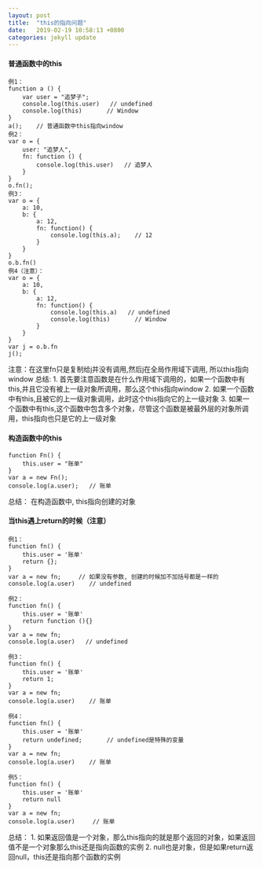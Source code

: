 ```yaml
---
layout: post
title:  "this的指向问题"
date:   2019-02-19 10:58:13 +0800
categories: jekyll update
---
```

#### 普通函数中的this

```
例1：
function a () {
    var user = "追梦子";
    console.log(this.user)   // undefined
    console.log(this)       // Window
}
a();    // 普通函数中this指向window
例2：
var o = {
    user: "追梦人",
    fn: function () {
        console.log(this.user)   // 追梦人
    }
}
o.fn();
例3：
var o = {
    a: 10,
    b: {
        a: 12,
        fn: function() {
            console.log(this.a);    // 12
        }
    }
}
o.b.fn()
例4（注意）：
var o = {
    a: 10,
    b: {
        a: 12,
        fn: function() {
            console.log(this.a)   // undefined
            console.log(this)       // Window
        }
    }
}
var j = o.b.fn
j();
```
注意：在这里fn只是复制给j并没有调用,然后j在全局作用域下调用, 所以this指向window
总结:
    1. 首先要注意函数是在什么作用域下调用的，如果一个函数中有this,并且它没有被上一级对象所调用，那么这个this指向window
    2. 如果一个函数中有this,且被它的上一级对象调用，此时这个this指向它的上一级对象
    3. 如果一个函数中有this,这个函数中包含多个对象，尽管这个函数是被最外层的对象所调用，this指向也只是它的上一级对象

#### 构造函数中的this
```
function Fn() {
    this.user = "账单"
}
var a = new Fn();
console.log(a.user);   // 账单
```
总结：
    在构造函数中, this指向创建的对象

#### 当this遇上return的时候（注意）
```
例1：
function fn() {
    this.user = '账单'
    return {};
}
var a = new fn;     // 如果没有参数, 创建的时候加不加括号都是一样的
console.log(a.user)    // undefined

例2：
function fn() {
    this.user = '账单'
    return function (){}
}
var a = new fn;
console.log(a.user)   // undefined

例3：
function fn() {
    this.user = '账单'
    return 1; 
}
var a = new fn;
console.log(a.user)    // 账单

例4：
function fn() {
    this.user = '账单'
    return undefined;       // undefined是特殊的变量
}
var a = new fn;
console.log(a.user)    // 账单

例5：
function fn() {
    this.user = '账单'
    return null
}
var a = new fn;
console.log(a.user)     // 账单
```
总结：
    1. 如果返回值是一个对象，那么this指向的就是那个返回的对象，如果返回值不是一个对象那么this还是指向函数的实例
    2. null也是对象，但是如果return返回null，this还是指向那个函数的实例

